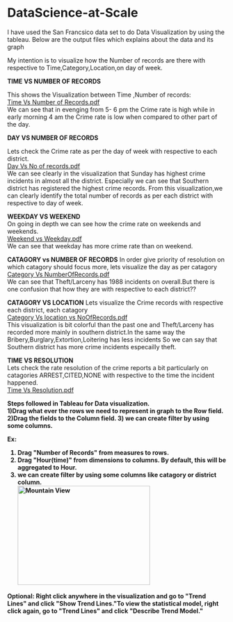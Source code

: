 # DataScience-at-Scale

I have used the San Francsico data set to do Data Visualization by using the tableau. Below are the output files which explains about the data and its graph

My intention is to visualize how the Number of records are there with respective to Time,Category,Location,on day of week.

<b>TIME VS NUMBER OF RECORDS<br></b>

This shows the Visualization between Time ,Number of records:
<br> [Time Vs Number of Records.pdf](https://github.com/vybhavk/DataScience-at-Scale/files/102715/Time.Vs.Number.of.Records.pdf)</br>
We can see that in evenging from 5- 6 pm the Crime rate is high while in early morning 4 am the Crime rate is low when compared to other part of the day.

<b>DAY VS NUMBER OF RECORDS</b></br>

Lets check the Crime rate as per the day of week with respective to each district.
<br>[Day Vs No of records.pdf](https://github.com/vybhavk/DataScience-at-Scale/files/102722/Day.Vs.No.of.records.pdf)</br>
We can see clearly in the visualization that Sunday has highest crime incidents in almost all the district. Especially we can see that Southern district has registered the highest crime records.
From this visualization,we can clearly identify the total number of records as per each district with respective to day of week.

<b>WEEKDAY VS WEEKEND</b> <br>
On going in depth we can see how the crime rate on weekends and weekends.
<br>[Weekend vs Weekday.pdf](https://github.com/vybhavk/DataScience-at-Scale/files/102716/Weekend.vs.Weekday.pdf)<br>
We can see that weekday has more crime rate than on weekend.


<b>CATAGORY vs NUMBER OF RECORDS</b>
In order give priority of resolution on which catagory should focus more, lets visualize the day as per catagory
<br>[Category Vs NumberOfRecords.pdf](https://github.com/vybhavk/DataScience-at-Scale/files/102717/Category.Vs.NumberOfRecords.pdf)<br>
We can see that Theft/Larceny has 1988 incidents on overall.But there is one confusion that how they are with respective to each  district??

<b>CATAGORY VS LOCATION</b> 
Lets visualize the Crime records with respective each district, each catagory 
<br>[Category Vs location vs NoOfRecords.pdf](https://github.com/vybhavk/DataScience-at-Scale/files/102719/Category.Vs.location.vs.NoOfRecords.pdf)<br>
This visualization is bit colorful than the past one and Theft/Larceny has recorded more mainly in southern district.In the same way the Bribery,Burglary,Extortion,Loitering has less incidents
So we can say that Southern district has more crime incidents especailly theft.

<b>TIME VS RESOLUTION</b><br>
Lets check the rate resolution of the crime reports a bit particularly on catagories ARREST,CITED,NONE with respective to the time the incident happened.
<br>[Time Vs Resolution.pdf](https://github.com/vybhavk/DataScience-at-Scale/files/102714/Time.Vs.Resolution.pdf) <br>

<b>Steps followed in Tableau for Data visualization.</br>
1)Drag what ever the rows we need to represent in graph to the Row field.
2)Drag the fields to the Column field.
3) we can create filter by using some columns.

Ex:
1) Drag "Number of Records" from measures to rows.
2) Drag "Hour(time)" from dimensions to columns. By default, this will be aggregated to Hour.
3) we can create filter by using some columns like catagory or district column.
</br><img src=".jpg" alt="Mountain View" style="width:304px;height:228px;">

Optional: Right click anywhere in the visualization and go to "Trend Lines" and click "Show Trend Lines."To view the statistical model, right click again, go to "Trend Lines" and click "Describe Trend Model."
